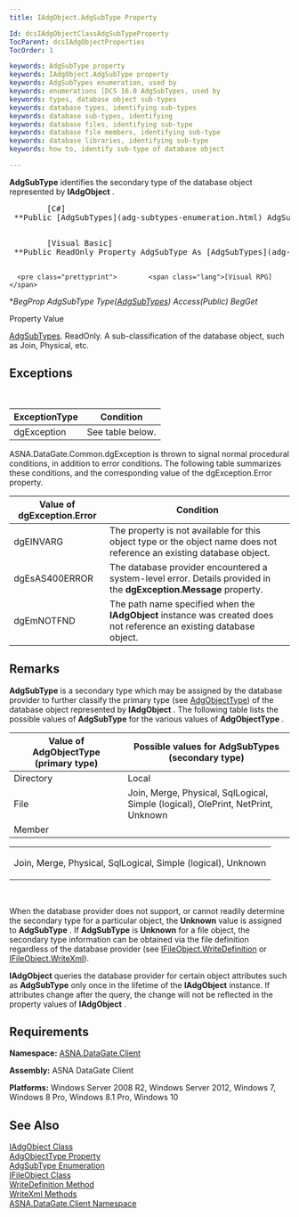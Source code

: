 ```yaml
---
title: IAdgObject.AdgSubType Property

Id: dcsIAdgObjectClassAdgSubTypeProperty
TocParent: dcsIAdgObjectProperties
TocOrder: 1

keywords: AdgSubType property
keywords: IAdgObject.AdgSubType property
keywords: AdgSubTypes enumeration, used by
keywords: enumerations [DCS 16.0 AdgSubTypes, used by
keywords: types, database object sub-types
keywords: database types, identifying sub-types
keywords: database sub-types, identifying
keywords: database files, identifying sub-type
keywords: database file members, identifying sub-type
keywords: database libraries, identifying sub-type
keywords: how to, identify sub-type of database object

---
```


**AdgSubType** identifies the secondary type of the database object represented by **IAdgObject** . 
<pre>        <span class="lang">[C#]</span>
 **Public [AdgSubTypes](adg-subtypes-enumeration.html) AdgSubType { get; }** 
      </pre>
<pre>        <span class="lang">[Visual Basic] </span>
 **Public ReadOnly Property AdgSubType As [AdgSubTypes](adg-subtypes-enumeration.html)** 
      </pre>
      <pre class="prettyprint">        <span class="lang">[Visual RPG]</span>
 **BegProp AdgSubType Type([AdgSubTypes](adg-subtypes-enumeration.html)) Access(*Public) 
     BegGet** 
      </pre>

Property Value <p> [AdgSubTypes](adg-subtypes-enumeration.html). ReadOnly. A sub-classification of the database object, such as Join, Physical, etc. 
<br />

## Exceptions

<br />



| ExceptionType | Condition |
| ---- | ---- |
| dgException | See table below. |



ASNA.DataGate.Common.dgException is thrown to signal normal procedural conditions, in addition to error conditions. The following table summarizes these conditions, and the corresponding value of the <span>dgException.Error</span> property.
<br />



| Value of dgException.Error | Condition |
| ---- | ---- |
| dgEINVARG | The property is not available for this object type or the object name does not reference an existing database object. |
| dgEsAS400ERROR | The database provider encountered a system-level error. Details provided in the **dgException.Message** property. |
| dgEmNOTFND | The path name specified when the **IAdgObject** instance was created does not reference an existing database object. |



## Remarks

**AdgSubType** is a secondary type which may be assigned by the database provider to further classify the primary type (see [ AdgObjectType](iadg-object-class-adg-object-type-property.html)) of the database object represented by **IAdgObject** . The following table lists the possible values of **AdgSubType** for the various values of **AdgObjectType** .
<br />



| Value of AdgObjectType (primary type) | Possible values for AdgSubTypes<br /> 							 (secondary type) |
| ---- | ---- |
| Directory | Local |
| File | Join, Merge, Physical, SqlLogical, Simple (logical), OlePrint, NetPrint, Unknown |
| Member |



<table> <tbody> <tr> <td colspan="1" rowspan="1"> <p>Join, Merge, Physical, SqlLogical, Simple (logical), Unknown
</td>
            </tr>
          </tbody>
</table>

<br />

When the database provider does not support, or cannot readily determine the secondary type for a particular object, the **Unknown** value is assigned to **AdgSubType** . If **AdgSubType** is **Unknown** for a file object, the secondary type information can be obtained via the file definition regardless of the database provider (see [ IFileObject.WriteDefinition](ifile-object-class-write-definition-method.html) or [ IFileObject.WriteXml](ifile-object-class-write-definition-method.html)).

**IAdgObject** queries the database provider for certain object attributes such as **AdgSubType** only once in the lifetime of the **IAdgObject** instance. If attributes change after the query, the change will not be reflected in the property values of **IAdgObject** .
## Requirements

**Namespace:** [ASNA.DataGate.Client](datagate-client-namespace.html) 

**Assembly:** ASNA DataGate Client

**Platforms:** Windows Server 2008 R2, Windows Server 2012, Windows 7, Windows 8 Pro, Windows 8.1 Pro, Windows 10
## See Also


[IAdgObject Class](iadg-object-class.html)
      <br />
[AdgObjectType Property](iadg-object-class-adg-object-type-property.html)
      <br />
[AdgSubType Enumeration](adg-subtypes-enumeration.html)
      <br />
[IFileObject Class](ifile-object-class.html)
      <br />
[WriteDefinition Method](ifile-object-class-write-definition-method.html)
      <br />
[WriteXml Methods](ifile-object-class-write-definition-method.html)
      <br />
[ASNA.DataGate.Client Namespace](datagate-client-namespace.html)

